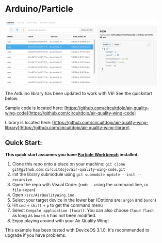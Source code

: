 # Arduino/Particle

![Particle console](img/particle_console.png)

The Arduino library has been updated to work with V6! See the quickstart below.

Sample code is located here: [https://github.com/circuitdojo/air-quality-wing-code](https://github.com/circuitdojo/air-quality-wing-code)

Library is located here: [https://github.com/circuitdojo/air-quality-wing-library](https://github.com/circuitdojo/air-quality-wing-library)

## Quick Start:

**This quick start assumes you have [Particle Workbench](https://www.particle.io/workbench/) installed.**

1. Clone this repo onto a place on your machine: `git clone git@github.com:circuitdojo/air-quality-wing-code.git`
2. Init the library submodule using `git submodule update --init --recursive`
3. Open the repo with Visual Code: (`code .` using the command line, or `file`->`open`)
4. Open `/src/AirQualityWing.ino`
5. Select your target device in the lower bar (Options are: `argon` and `boron`)
6. Hit `cmd` + `shift` + `p` to get the command menu
7. Select `Compile application (local)`. You can also choose `Cloud flash` as long as `board.h` has not been modified.
8. Enjoy playing around with your Air Quality Wing!

This example has been tested with DeviceOS 3.1.0. It's recommended to upgrade if you have problems.
